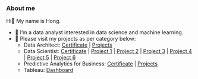 ### About me

Hi👋 My name is Hong.
- 🔭 I’m a data analyst interested in data science and machine learning.
- 💬 Please visit my projects as per category below:
    + Data Architect: [Certificate](https://graduation.udacity.com/confirm/e/b814eb94-c3c8-11ed-8eb2-5797f0a93b69) | [Projects](https://github.com/hongtranthianh/Data-architect-Udacity-nanodegree-program)
    + Data Scientist: [Certificate](https://graduation.udacity.com/confirm/e/1fb120ea-1948-11ee-a216-23f6d995c20a) | [Project 1](https://github.com/hongtranthianh/STACKOVERFLOW-INSIGHT-2022) | [Project 2](https://github.com/hongtranthianh/Disaster-Response-NLP-Pipeline) | [Project 3](https://github.com/hongtranthianh/WorldBank-API-Data-Dashboard) | [Project 4](https://github.com/hongtranthianh/Starbucks-Promotion-Analysis) | [Project 5](https://github.com/hongtranthianh/IBM-article-recommender) | [Project 6](https://github.com/hongtranthianh/Uber-Customer-Churn-Prediction)
    + Predictive Analytics for Business: [Certificate](https://graduation.udacity.com/confirm/e/42187220-4e4d-11ee-bafe-bb4e9c9d9bef) | [Projects](https://github.com/hongtranthianh/Predictive-analytics-for-business)
    + Tableau: [Dashboard](https://public.tableau.com/app/profile/hong.tran6949/vizzes)

